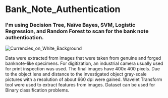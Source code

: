 # Bank_Note_Authentication
### I'm using Decision Tree, Naïve Bayes, SVM, Logistic Regression, and Random Forest to scan for the bank note authentication.

![Currencies_on_White_Background](https://github.com/DucTran182/Bank_Note_Authentication/assets/102782569/1e616466-7c03-4763-b7fe-b8b1075408ac)

Data were extracted from images that were taken from genuine and forged banknote-like specimens. For digitization, an industrial camera usually used for print inspection was used. The final images have 400x 400 pixels. Due to the object lens and distance to the investigated object gray-scale pictures with a resolution of about 660 dpi were gained. Wavelet Transform tool were used to extract features from images. Dataset can be used for Binary classification problems.
